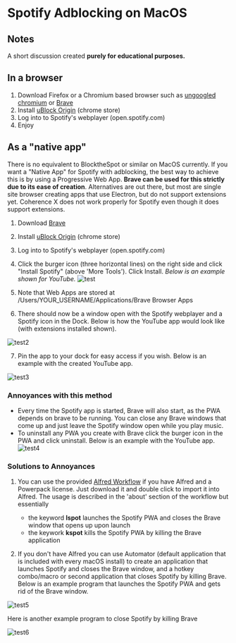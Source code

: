# Spotify Adblocking on MacOS

## Notes

A short discussion created **purely for educational purposes.**

## In a browser

1. Download Firefox or a Chromium based browser such as [ungoogled chromium](https://github.com/Eloston/ungoogled-chromium#automated-or-maintained-builds) or [Brave](https://github.com/brave/brave-browser)
2. Install [uBlock Origin](https://github.com/gorhill/uBlock) (chrome store)
3. Log into to Spotify's webplayer (open.spotify.com)
4. Enjoy


## As a "native app"

There is no equivalent to BlocktheSpot or similar on MacOS currently. If you want a "Native App" for Spotify with adblocking, the best way to achieve this is by using a Progressive Web App. **Brave can be used for this strictly due to its ease of creation**. Alternatives are out there, but most are single site browser creating apps that use Electron, but do not support extensions yet. Coherence X does not work properly for Spotify even though it does support extensions.

1. Download [Brave](https://github.com/brave/brave-browser)
2. Install [uBlock Origin](https://github.com/gorhill/uBlock) (chrome store)
3. Log into to Spotify's webplayer (open.spotify.com)
4. Click the burger icon (three horizontal lines) on the right side and click "Install Spotify" (above 'More Tools'). Click Install. _Below is an example shown for YouTube._
![test](https://user-images.githubusercontent.com/69140036/148520268-5513bfe5-1565-4359-aa5a-19680187e1b6.png)

5. Note that Web Apps are stored at /Users/YOUR_USERNAME/Applications/Brave Browser Apps

6. There should now be a window open with the Spotify webplayer and a Spotify icon in the Dock. Below is how the YouTube app would look like (with extensions installed shown).

![test2](https://user-images.githubusercontent.com/69140036/148522056-de505e5c-bee2-4a2e-bb9c-16697af205f6.png)

7. Pin the app to your dock for easy access if you wish. Below is an example with the created YouTube app.

![test3](https://user-images.githubusercontent.com/69140036/148522764-592f82bb-7099-4d82-8f01-2dca8f8376ed.png)

### Annoyances with this method

- Every time the Spotify app is started, Brave will also start, as the PWA depends on brave to be running. You can close any Brave windows that come up and just leave the Spotify window open while you play music.
- To uninstall any PWA you create with Brave click the burger icon in the PWA and click uninstall. Below is an example with the YouTube app.
![test4](https://user-images.githubusercontent.com/69140036/148523348-c27aa824-9439-40e3-94b2-cd1c79393f2a.png)

### Solutions to Annoyances

1. You can use the provided [Alfred Workflow](spotify_workflow.alfredworkflow) if you have Alfred and a Powerpack license. Just download it and double click to import it into Alfred. The usage is described in the 'about' section of the workflow but essentially 
   - the keyword **lspot** launches the Spotify PWA and closes the Brave window that opens up upon launch
   - the keywork **kspot** kills the Spotify PWA by killing the Brave application

2. If you don't have Alfred you can use Automator (default application that is included with every macOS install) to create an application that launches Spotify and closes the Brave window, and a hotkey combo/macro or second application that closes Spotify by killing Brave. Below is an example program that launches the Spotify PWA and gets rid of the Brave window.

![test5](https://user-images.githubusercontent.com/69140036/148635333-7a939dc8-698a-4d85-a337-c11554aac7ec.png)

Here is another example program to close Spotify by killing Brave

![test6](https://user-images.githubusercontent.com/69140036/148635513-6c78ee01-16bb-4ba1-b02a-d2732aed53df.png)


